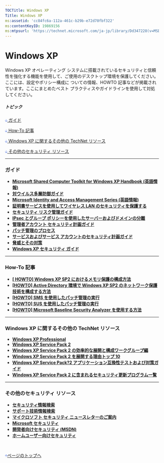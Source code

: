 ```yaml
---
TOCTitle: Windows XP
Title: Windows XP
ms:assetid: 'cc84fc6a-112a-461c-b29b-e72d70fbf322'
ms:contentKeyID: 19869156
ms:mtpsurl: 'https://technet.microsoft.com/ja-jp/library/Dd347228(v=MSDN.10)'
---
```


Windows XP
==========

Windows XP オペレーティング システムに搭載されているセキュリティと信頼性を強化する機能を使用して、ご使用のデスクトップ環境を保護してください。ここには、設定やポリシー構成に ついての情報、HOWTO 記事などが掲載されています。ここにまとめたベスト プラクティスやガイドラインを使用して対処してください。

##### トピック

[<img src="images/dd347228.arrow_px_down(ja-jp,MSDN.10).gif" alt="ガイド" width="7" height="9" /> ガイド](#e6)

[<img src="images/dd347228.arrow_px_down(ja-jp,MSDN.10).gif" alt="How-To 記事" width="7" height="9" /> How-To 記事](#ecc)

[<img src="images/dd347228.arrow_px_down(ja-jp,MSDN.10).gif" alt="Windows XP に関するその他の TechNet リソース" width="7" height="9" /> Windows XP に関するその他の TechNet リソース](#evc)

[<img src="images/dd347228.arrow_px_down(ja-jp,MSDN.10).gif" alt="その他のセキュリティ リソース" width="7" height="9" /> その他のセキュリティ リソース](#ejd)

------------------------------------------------------------------------

### ガイド

-   [**Microsoft Shared Computer Toolkit for Windows XP Handbook (英語情報)**](https://www.infopeople.org/training/past/2007/desktop/cd/shared%20computer%20toolkit%20-%20chapter%203-%20profile%20management.pdf)
-   [**対ウイルス多層防御ガイド**](https://www.microsoft.com/japan/technet/security/topics/serversecurity/avdind_0.mspx)
-   [**Microsoft Identity and Access Management Series (英語情報)**](https://www.microsoft.com/technet/security/topics/identitymanagement/idmanage/default.mspx)
-   [**証明書サービスを使用してワイヤレス LAN のセキュリティを保護する**](https://www.microsoft.com/japan/technet/security/prodtech/windowsserver2003/pkiwire/swlan.mspx)
-   [**セキュリティ リスク管理ガイド**](https://www.microsoft.com/japan/technet/security/topics/policiesandprocedures/secrisk/default.mspx)
-   [**IPsec とグループ ポリシーを使用したサーバーおよびドメインの分離**](https://technet.microsoft.com/ja-jp/library/dd362844)
-   [**管理者アカウント セキュリティ計画ガイド**](https://www.microsoft.com/japan/technet/security/topics/serversecurity/administratoraccounts/default.mspx)
-   [**パッチ管理のプロセス**](https://www.microsoft.com/japan/technet/security/topics/patchmanagement/secmod193.mspx)
-   [**サービスおよびサービス アカウントのセキュリティ計画ガイド**](https://www.microsoft.com/japan/technet/security/topics/serversecurity/serviceaccount/default.mspx)
-   [**脅威とその対策**](https://www.microsoft.com/japan/technet/security/topics/serversecurity/tcg/tcgch01n.mspx)
-   [**Windows XP セキュリティ ガイド**](https://www.microsoft.com/japan/technet/security/prodtech/windowsxp/secwinxp/xpsgch01.mspx)

------------------------------------------------------------------------

### How-To 記事

-   **[\[ HOWTO\] Windows XP SP2 におけるメモリ保護の構成方法](https://www.microsoft.com/japan/technet/security/prodtech/windowsxp/depcnfxp.mspx)**
-   **[\[HOWTO\] Active Directory 環境で Windows XP SP2 のネットワーク保護技術を構成する方法](https://www.microsoft.com/japan/technet/security/prodtech/windowsxp/adprtect.mspx)**
-   **[\[HOWTO\] SMS を使用したパッチ管理の実行](https://www.microsoft.com/japan/technet/security/prodtech/sms/secmod199.mspx)**
-   **[\[HOWTO\] SUS を使用したパッチ管理の実行](https://www.microsoft.com/japan/technet/security/prodtech/sus/secmod198.mspx)**
-   **[\[HOWTO\] Microsoft Baseline Security Analyzer を使用する方法](https://msdn.microsoft.com/library/aa302360)**

------------------------------------------------------------------------

### Windows XP に関するその他の TechNet リソース

-   [**Windows XP Professional**](https://www.microsoft.com/japan/technet/prodtechnol/winxppro/default.mspx)
-   [**Windows XP Service Pack 2**](https://www.microsoft.com/japan/technet/prodtechnol/winxppro/maintain/winxpsp2.mspx)
-   [**Windows XP Service Pack 2 の効率的な展開と構成ワークグループ編**](https://www.microsoft.com/japan/technet/prodtechnol/winxppro/deploy/xpsp2workgroup.mspx)
-   [**Windows XP Service Pack 2 を展開する理由トップ 10**](https://www.microsoft.com/japan/technet/prodtechnol/winxppro/maintain/sp2top.mspx)
-   [**Windows XP Service Pack?2 アプリケーション互換性テストおよび対策ガイド**](https://www.microsoft.com/japan/technet/prodtechnol/winxppro/deploy/sp2apcom.mspx)
-   [**Windows XP Service Pack 2 に含まれるセキュリティ更新プログラム一覧**](https://technet.microsoft.com/ja-jp/library/dd347748)

------------------------------------------------------------------------

### その他のセキュリティ リソース

-   [**セキュリティ情報検索**](https://www.microsoft.com/japan/technet/security/current.aspx)
-   [**サポート技術情報検索**](https://support.microsoft.com/search/)
-   [**マイクロソフト セキュリティ ニュースレターのご案内**](https://www.microsoft.com/japan/technet/security/secnews/default.mspx)
-   [**Microsoft セキュリティ**](https://www.microsoft.com/japan/security/)
-   [**開発者向けセキュリティ (MSDN)**](https://www.microsoft.com/japan/msdn/security/)
-   [**ホームユーザー向けセキュリティ**](https://www.microsoft.com/japan/athome/security/default.mspx)

 

[<img src="images/dd347228.arrow_px_up(ja-jp,MSDN.10).gif" alt="ページのトップへ" width="7" height="9" />ページのトップへ](#eert)

